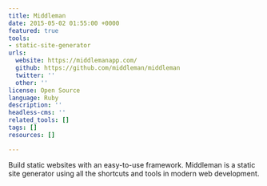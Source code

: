 ```yaml
---
title: Middleman
date: 2015-05-02 01:55:00 +0000
featured: true
tools:
- static-site-generator
urls:
  website: https://middlemanapp.com/
  github: https://github.com/middleman/middleman
  twitter: ''
  other: ''
license: Open Source
language: Ruby
description: ''
headless-cms: ''
related_tools: []
tags: []
resources: []

---
```

Build static websites with an easy-to-use framework. Middleman is a static site generator using all the shortcuts and tools in modern web development.

